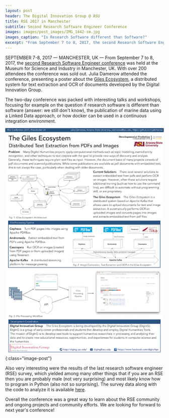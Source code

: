 ```yaml
---
layout: post
header: The Digital Innovation Group @ ASU
title: RSE 2017 in Manchester
subtitle: Second Research Software Engineer Conference
images: images/post_images/IMG_1442-sm.jpg
images_caption: "Is Research Software different than Software?"
excerpt: "From September 7 to 8, 2017, the second Research Software Engineer conference was held in Manchester, UK. Julia Damerow attended the conference and presented a poster. The two days were packed with interesting talks about topics such as software reusability, container infrastructures, or open source projects."
---
```


SEPTEMBER 7-8, 2017 — MANCHESTER, UK — From September 7 to 8, 2017, the <a href = "http://rse.ac.uk/conf2017/" target = "_blank">second Research Software Engineer conference</a> was held at the Museum for Science and Industry in Manchester, UK. With over 200 attendees the conference was sold out. Julia Damerow attended the conference, presenting a poster about the <a href = "https://diging.atlassian.net/wiki/spaces/GECO/overview" target = "_blank">Giles Ecosystem</a>, a distributed system for text extraction and OCR of documents developed by the Digital Innovation Group.

The two-day conference was packed with interesting talks and workshops, focusing for example on the question if research software is different than software (answer: we still don't know), the publication of marine data using a Linked Data approach, or how docker can be used in a continuous integration environment.

![The Giles Ecosystem](/images/20170914/poster-small.png){:class="image-post"}

Also very interesting were the results of the last research software engineer (RSE) survey, which yielded among many other things that if you are an RSE then you are probably male (not very surprising) and most likely know how to program in Python (also not so surprising). The survey data along with the code to analyze it is available <a href = "https://github.com/softwaresaved/international-survey" target = "_blank">here</a>.

Overall the conference was a great way to learn about the RSE community and ongoing projects and community efforts. We are looking for forward to next year's conference!
